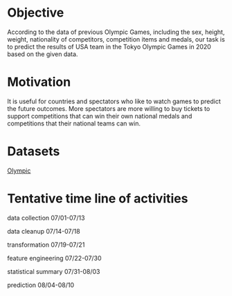 
# Objective
According to the data of previous Olympic Games, including the sex, height, weight, nationality of competitors, competition items and medals, our task is to predict the results of USA team in the Tokyo Olympic Games in 2020 based on the given data.

# Motivation
It is useful for countries and spectators who like to watch games to predict the future outcomes. More spectators are more willing to buy tickets to support competitions that can win their own national medals and competitions that their national teams can win.


# Datasets
[Olympic](https://www.kaggle.com/heesoo37/120-years-of-olympic-history-athletes-and-results/downloads/120-years-of-olympic-history-athletes-and-results.zip/2#athlete_events.csv)


# Tentative time line of activities
data collection 07/01-07/13

data cleanup 07/14-07/18

transformation 07/19-07/21

feature engineering 07/22-07/30

statistical summary 07/31-08/03

prediction 08/04-08/10
